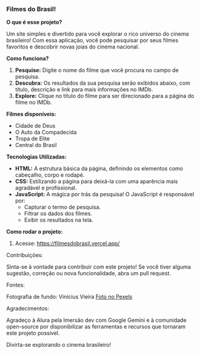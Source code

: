 ### **Filmes do Brasil!** 

**O que é esse projeto?**

Um site simples e divertido para você explorar o rico universo do cinema brasileiro! Com essa aplicação, você pode pesquisar por seus filmes favoritos e descobrir novas joias do cinema nacional.

**Como funciona?**

1. **Pesquise:** Digite o nome do filme que você procura no campo de pesquisa.
2. **Descubra:** Os resultados da sua pesquisa serão exibidos abaixo, com título, descrição e link para mais informações no IMDb.
3. **Explore:** Clique no título do filme para ser direcionado para a página do filme no IMDb.

**Filmes disponíveis:**
* Cidade de Deus
* O Auto da Compadecida
* Tropa de Elite
* Central do Brasil

**Tecnologias Utilizadas:**

* **HTML:** A estrutura básica da página, definindo os elementos como cabeçalho, corpo e rodapé.
* **CSS:** Estilizando a página para deixá-la com uma aparência mais agradável e profissional.
* **JavaScript:** A mágica por trás da pesquisa! O JavaScript é responsável por:
    * Capturar o termo de pesquisa.
    * Filtrar os dados dos filmes.
    * Exibir os resultados na tela.

**Como rodar o projeto:**

1. Acesse: https://filmesdobrasil.vercel.app/

Contribuições:

Sinta-se à vontade para contribuir com este projeto! Se você tiver alguma sugestão, correção ou nova funcionalidade, abra um pull request.

Fontes: 

Fotografia de fundo: Vinícius Vieira [Foto no Pexels](https://www.pexels.com/pt-br/foto/rio-de-janeiro-18017475/)

Agradecimentos:

Agradeço à Alura pela Imersão dev com Google Gemini e à comunidade open-source por disponibilizar as ferramentas e recursos que tornaram este projeto possível.

Divirta-se explorando o cinema brasileiro!
